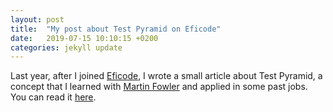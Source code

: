 ```yaml
---
layout: post
title:  "My post about Test Pyramid on Eficode"
date:   2019-07-15 10:10:15 +0200
categories: jekyll update
---
```

Last year, after I joined [Eficode][eficode-site], I wrote a small article about Test Pyramid, a concept that I learned with [Martin Fowler][martin-site] and applied in some past jobs. You can read it [here][article].

[article]: https://www.eficode.com/blog/improving-test-coverage-and-performance-with-test-pyramid
[eficode-site]: https://www.eficode.com/home
[martin-site]: https://martinfowler.com/
